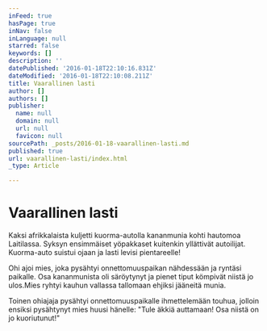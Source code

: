 ```yaml
---
inFeed: true
hasPage: true
inNav: false
inLanguage: null
starred: false
keywords: []
description: ''
datePublished: '2016-01-18T22:10:16.831Z'
dateModified: '2016-01-18T22:10:08.211Z'
title: Vaarallinen lasti
author: []
authors: []
publisher:
  name: null
  domain: null
  url: null
  favicon: null
sourcePath: _posts/2016-01-18-vaarallinen-lasti.md
published: true
url: vaarallinen-lasti/index.html
_type: Article

---
```

# Vaarallinen lasti

Kaksi afrikkalaista kuljetti kuorma-autolla kananmunia kohti hautomoa Laitilassa. Syksyn ensimmäiset yöpakkaset kuitenkin yllättivät autoilijat. Kuorma-auto suistui ojaan ja lasti levisi pientareelle!

Ohi ajoi mies, joka pysähtyi onnettomuuspaikan nähdessään ja ryntäsi paikalle. Osa kananmunista oli säröytynyt ja pienet tiput kömpivät niistä jo ulos.Mies ryhtyi kauhun vallassa tallomaan ehjiksi jääneitä munia. 

Toinen ohiajaja pysähtyi onnettomuuspaikalle ihmettelemään touhua, jolloin ensiksi pysähtynyt mies huusi hänelle: "Tule äkkiä auttamaan! Osa niistä on jo kuoriutunut!"